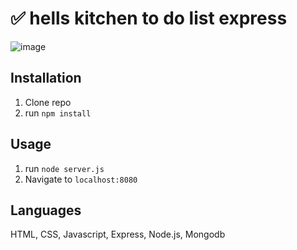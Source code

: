 # ✅ hells kitchen to do list express

![image](https://user-images.githubusercontent.com/102604674/172085573-a80068ae-4673-430a-93d3-e83eded42db4.png)

## Installation

1. Clone repo
2. run `npm install`

## Usage

1. run `node server.js`
2. Navigate to `localhost:8080`

## Languages

HTML, CSS, Javascript, Express, Node.js, Mongodb
